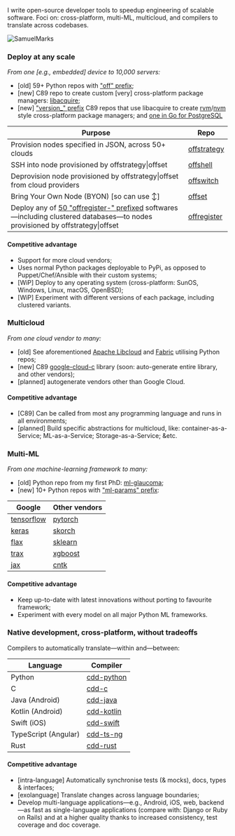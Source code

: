 I write open-source developer tools to speedup engineering of scalable software. Foci on: cross-platform, multi-ML, multicloud, and compilers to translate across codebases.

![SamuelMarks](https://github-readme-streak-stats.herokuapp.com/?user=SamuelMarks)

### Deploy at any scale
*From one [e.g., embedded] device to 10,000 servers:*
 - [old] 59+ Python repos with ["off" prefix](https://github.com/offscale?q=off&language=python);
 - [new] C89 repo to create custom [very] cross-platform package managers: [libacquire](https://github.com/offscale/libacquire);
 - [new] ["version_" prefix](https://github.com/offscale?q=version_&language=c) C89 repos that use libacquire to create [rvm](https://rvm.io)/[nvm](https://github.com/nvm-sh/nvm) style cross-platform package managers; and [one in Go for PostgreSQL](https://github.com/offscale/postgres-version-manager-go)

| Purpose                                                                  | Repo                                                   |
| ------------------------------------------------------------------------ | ------------------------------------------------------ |
| Provision nodes specified in JSON, across 50+ clouds                     | [offstrategy](https://github.com/offscale/offstrategy) |
| SSH into node provisioned by offstrategy\|offset                         | [offshell](https://github.com/offscale/offshell)       |
| Deprovision node provisioned by offstrategy\|offset from cloud providers | [offswitch](https://github.com/offscale/offswitch)     |
| Bring Your Own Node (BYON) [so can use ↕]                                | [offset](https://github.com/offscale/offset)           |
| Deploy any of [50 "offregister-" prefixed](https://github.com/orgs/offscale/repositories?q=offregister-&language=python) softwares—including clustered databases—to nodes provisioned by offstrategy\|offset | [offregister](https://github.com/offscale/offregister) |

#### Competitive advantage

  - Support for more cloud vendors;
  - Uses normal Python packages deployable to PyPi, as opposed to Puppet/Chef/Ansible with their custom systems;
  - [WiP] Deploy to any operating system (cross-platform: SunOS, Windows, Linux, macOS, OpenBSD);
  - [WiP] Experiment with different versions of each package, including clustered variants.

### Multicloud
*From one cloud vendor to many:*
 - [old] See aforementioned [Apache Libcloud](https://libcloud.apache.org) and [Fabric](https://fabfile.org) utilising Python repos;
 - [new] C89 [google-cloud-c](https://github.com/offscale/google-cloud-c) library (soon: auto-generate entire library, and other vendors);
 - [planned] autogenerate vendors other than Google Cloud.

#### Competitive advantage

  - [C89] Can be called from most any programming language and runs in all environments;
  - [planned] Build specific abstractions for multicloud, like: container-as-a-Service; ML-as-a-Service; Storage-as-a-Service; &etc.

### Multi-ML
*From one machine-learning framework to many:*
 - [old] Python repo from my first PhD: [ml-glaucoma](https://github.com/SamuelMarks/ml-glaucoma);
 - [new] 10+ Python repos with ["ml-params" prefix](https://github.com/SamuelMarks?tab=repositories&q=ml-params&language=python):

 | Google                                                             | Other vendors                                               |
 | ------------------------------------------------------------------ | ----------------------------------------------------------- |
 | [tensorflow](https://github.com/SamuelMarks/ml-params-tensorflow)  | [pytorch](https://github.com/SamuelMarks/ml-params-pytorch) |
 | [keras](https://github.com/SamuelMarks/ml-params-keras)            | [skorch](https://github.com/SamuelMarks/ml-params-skorch)   |
 | [flax](https://github.com/SamuelMarks/ml-params-flax)              | [sklearn](https://github.com/SamuelMarks/ml-params-sklearn) |
 | [trax](https://github.com/SamuelMarks/ml-params-trax)              | [xgboost](https://github.com/SamuelMarks/ml-params-xgboost) |
 | [jax](https://github.com/SamuelMarks/ml-params-jax)                | [cntk](https://github.com/SamuelMarks/ml-params-cntk)       |

#### Competitive advantage

  - Keep up-to-date with latest innovations without porting to favourite framework;
  - Experiment with every model on all major Python ML frameworks.

### Native development, cross-platform, without tradeoffs

Compilers to automatically translate—within and—between:

| Language             | Compiler                                               |
| -------------------- | ------------------------------------------------------ |
| Python               | [cdd-python](https://github.com/offscale/cdd-python)   |
| C                    | [cdd-c](https://github.com/SamuelMarks/cdd-c)          |
| Java (Android)       | [cdd-java](https://github.com/offscale/cdd-java)       |
| Kotlin (Android)     | [cdd-kotlin](https://github.com/offscale/cdd-kotlin)   |
| Swift (iOS)          | [cdd-swift](https://github.com/offscale/cdd-swift-ios) |
| TypeScript (Angular) | [cdd-ts-ng](https://github.com/offscale/cdd-ts-ng)     |
| Rust                 | [cdd-rust](https://github.com/offscale/cdd-rust)       |

#### Competitive advantage

  - [intra-language] Automatically synchronise tests (& mocks), docs, types & interfaces;
  - [exolanguage] Translate changes across language boundaries;
  - Develop multi-language applications—e.g., Android, iOS, web, backend—as fast as single-language applications (compare with: Django or Ruby on Rails) and at a higher quality thanks to increased consistency, test coverage and doc coverage.
